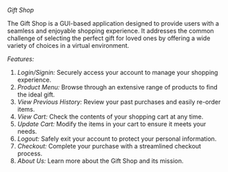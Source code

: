 *Gift Shop*

The Gift Shop is a GUI-based application designed to provide users with a seamless and enjoyable shopping experience. It addresses the common challenge of selecting the perfect gift for loved ones by offering a wide variety of choices in a virtual environment.

*Features:*
1. *Login/Signin:* Securely access your account to manage your shopping experience.
2. *Product Menu:* Browse through an extensive range of products to find the ideal gift.
3. *View Previous History:* Review your past purchases and easily re-order items.
4. *View Cart:* Check the contents of your shopping cart at any time.
5. *Update Cart:* Modify the items in your cart to ensure it meets your needs.
6. *Logout:* Safely exit your account to protect your personal information.
7. *Checkout:* Complete your purchase with a streamlined checkout process.
8. *About Us:* Learn more about the Gift Shop and its mission.
